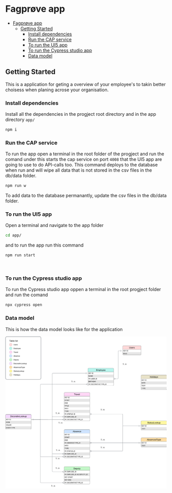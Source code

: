 # Fagprøve app
<!-- @import "[TOC]" {cmd="toc" depthFrom=1 depthTo=6 orderedList=false} -->

<!-- code_chunk_output -->

- [Fagprøve app](#fagprøve-app)
  - [Getting Started](#getting-started)
    - [Install dependencies](#install-dependencies)
    - [Run the CAP service](#run-the-cap-service)
    - [To run the UI5 app](#to-run-the-ui5-app)
    - [To run the Cypress studio app](#to-run-the-cypress-studio-app)
    - [Data model](#data-model)

<!-- /code_chunk_output -->



## Getting Started
This is a application for geting a overview of your employee's to takin better choisess when planing acrose your organisation.

### Install dependencies
Install all the dependencies in the progject root directory and in the app directory ``app/``
```bash
npm i
```


### Run the CAP service
To run the app open a terminal in the root folder of the progject and run the comand under this starts the cap service on port `` 4008 `` that the UI5 app are going to use to do API-calls too. This command deploys to the database when run and will wipe all data that is not stored in the csv files in the db/data folder.
```bash
npm run w
```

To add data to the database permanantly, update the csv files in the db/data folder.

### To run the UI5 app 
Open a terminal and navigate to the app folder  
```bash
cd app/
```
and to run the app run this command
```bash
npm run start
```

<br>

### To run the Cypress studio app
To run the Cypress studio app oppen a terminal in the root progject folder and run the comand
```bash
npx cypress open
```


### Data model

This is how the data model looks like for the application

![image info](/images/DB%20relation%20schema.png)


